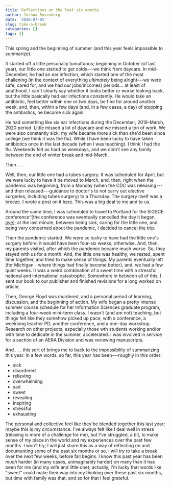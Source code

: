 ```yaml
---
title: Reflections on the last six months
author: Joshua Rosenberg
date: '2020-07-05'
slug: take-a-break
categories: []
tags: []
---
```


This spring and the beginning of summer (and this year feels impossible to
summarize).

It started off a little personally tumultuous; beginning in October (of last
year), our little one started to get colds---we think from daycare. In
mid-December, he had an ear infection, which started one of the most challening
(in the context of everything *ultimately* being alright---we were safe, cared
for, and we had our jobs/incomes) periods... at least of adulthood. I can't
clearly say whether it looks better or worse looking back, but the little
basically had ear infections constantly. He would take an antibiotic, feel
better within one or two days, be fine for around another week, and, then,
within a few days (and, in a few cases, a day) of stopping the antibiotics, he
became sick again.

He had something like six ear infections during the December, 2019-March, 2020
period. Little missed a lot of daycare and we missed a ton of work. We were also
constantly sick; my wife became more sick than she'd been since college (we
think it was the flu). While I have been lucky to have taken antibiotics once in
the last decade (when I was teaching). I think I had the flu. Weekends felt as
hard as weekdays, and we didn't see any family between the end of winter break
and mid-March.

Then . . .

Well, then, our little one had a tubes surgery. It was scheduled for April, but
we were lucky to have it be moved to March, and, then, right when the pandemic
was beginning, from a Monday (when the CDC was releasing---and then
released---guidance to doctor's to not carry out elective surgeries, including
tubes surgery) to a Thursday. The surgery itself was a breeze. I wrote a post on
it [here](https://joshuamrosenberg.com/posts/sickness-and-gratitude/). This was
a big deal to me and to us.

Around the same time, I was scheduled to travel to Portland for the SIGSCE
conference^[the conference was eventually cancelled the day it began,
[oye](https://sigcse2020.sigcse.org/attendees/health-info.html)]; at the last
minute, between being sick, caring for the little one, and being very concerned
about the pandemic, I decided to cancel the trip.

Then the pandemic started. We were so lucky to have had the little one's surgery
before; it would have been four-six weeks, otherwise. And, then, my parents
visited, after which the pandemic became much worse. So, they stayed with us for
a month. And, the little one was healthy, we rested, spent time together, and
tried to make sense of things. My parents eventually left (for Michigan - where
things had finally become better), and, we had a few quiet weeks. It was a weird
combination of a sweet time with a stressful national and international
catastrophe. Somewhere in between all of this, I sent our book to our publisher
and finished revisions for a long worked on article.

Then, George Floyd was murdered, and a personal period of learning, discussion,
and the beginning of action. My wife began a pretty intense summer course schedule for her
Information Sciences graduate program, including a four-week mini-term class. I
wasn't (and am not) teaching, but things felt like they somehow picked up pace,
with a conference, a weeklong teacher PD, another conference, and a one-day workshop. Research
on other projects, especially those wth students working and/or with time to
dedicate in the summer, accelerated. I was involved in service for a section of
an AERA Division and was reviewing manuscripts.

And . . . this sort of brings me to back to the impossibility of summarizing
this year. In a few words, so far, this year has been---roughly in this order:

- sick  
- disordered 
- relieving
- overwhelming  
- sad  
- sweet  
- revealing  
- inspiring  
- stressful  
- exhausting

The personal and collective feel like they'be blended together this last year; 
maybe this is my circumstance. I've always felt like I deal well in stress (relaxing
is more of a challenge for me), but I've struggled, a bit, to make sense of my
place in the world and my experiences over the past few months. I won't try; I
will just share this as a way of reflecting on and documenting some of the past
six months or so. I will try to take a break over the next few weeks, before
fall begins. I know this past year has been *much* harder (in many cases,
unimaginably harder) on many than it has been for me (and my wife and little
one); actually, I'm lucky that words like "sweet" could make their way into my
thinking over these past six months, but time with family was that, and so for
that I feel grateful.